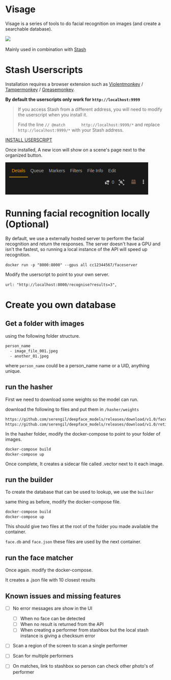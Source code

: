 # Visage

Visage is a series of tools to do facial recognition on images (and create a searchable database). 

![](_media/logo.png)

Mainly used in combination with [Stash](https://github.com/stashapp/stash)

# Stash Userscripts

Installation requires a browser extension such as [Violentmonkey](https://violentmonkey.github.io/) / [Tampermonkey](https://www.tampermonkey.net/) / [Greasemonkey](https://www.greasespot.net/).

**By default the userscripts only work for `http://localhost:9999`**

> If you access Stash from a different address, you will need to modify the userscript when you install it.
>
> Find the line `// @match       http://localhost:9999/*` and replace `http://localhost:9999/*` with your Stash address.

[INSTALL USERSCRIPT](userscript/visage.user.js?raw=1)

Once installed, A new icon will show on a scene's page next to the organized button.

![](_media/face_scan_icon.png)


# Running facial recognition locally (Optional)

By default, we use a externally hosted server to perform the facial recognition and return the responses.
The server doesn't have a GPU and isn't the fastest, so running a local instance of the API will speed up recognition.

`docker run -p "8000:8000" --gpus all cc12344567/faceserver`

Modify the userscript to point to your own server.

`url: "http://localhost:8000/recognise?results=3",`


# Create you own database

## Get a folder with images

using the following folder structure.

```
person_name
  - image_file_001.jpeg
  - another_01.jpeg
```

where `person_name` could be a person_name name or a UID, anything unique.

## run the hasher

First we need to download some weights so the model can run.

download the following to files and put them in `/hasher/weights`

```
https://github.com/serengil/deepface_models/releases/download/v1.0/facenet512_weights.h5
https://github.com/serengil/deepface_models/releases/download/v1.0/retinaface.h5
```

In the hasher folder, modify the docker-compose to point to your folder of images.
```
docker-compose build
docker-compose up
```

Once complete, It creates a sidecar file called <image name>.vector next to it each image.

## run the builder

To create the database that can be used to lookup, we use the `builder`

same thing as before, modify the docker-compose file.

```
docker-compose build
docker-compose up
```

This should give two files at the root of the folder you made available the container.

`face.db` and `face.json` these files are used by the next container.

## run the face matcher

Once again. modify the docker-compose.

It creates a <image name>.json file with 10 closest results


## Known issues and missing features

- [ ] No error messages are show in the UI
  - [ ] When no face can be detected
  - [ ] When no result is returned from the API
  - [ ] When creating a performer from stashbox but the local stash instance is giving a checksum error
- [ ] Scan a region of the screen to scan a single performer
- [ ] Scan for multiple performers
- [ ] On matches, link to stashbox so person can check other photo's of performer

